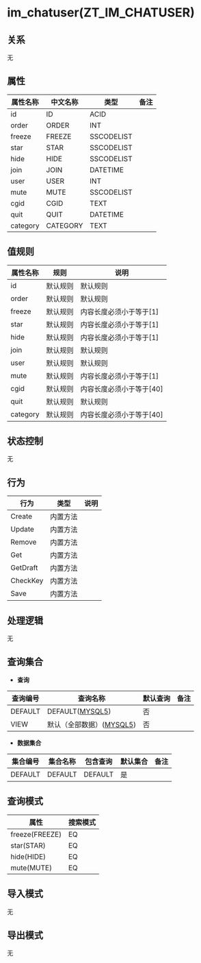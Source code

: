 # im_chatuser(ZT_IM_CHATUSER)

  

## 关系
无

## 属性

| 属性名称        |    中文名称    | 类型     |  备注  |
| --------   |------------| -----   |  -------- | 
|id|ID|ACID|&nbsp;|
|order|ORDER|INT|&nbsp;|
|freeze|FREEZE|SSCODELIST|&nbsp;|
|star|STAR|SSCODELIST|&nbsp;|
|hide|HIDE|SSCODELIST|&nbsp;|
|join|JOIN|DATETIME|&nbsp;|
|user|USER|INT|&nbsp;|
|mute|MUTE|SSCODELIST|&nbsp;|
|cgid|CGID|TEXT|&nbsp;|
|quit|QUIT|DATETIME|&nbsp;|
|category|CATEGORY|TEXT|&nbsp;|

## 值规则
| 属性名称    | 规则    |  说明  |
| --------   |------------| ----- | 
|id|默认规则|默认规则|
|order|默认规则|默认规则|
|freeze|默认规则|内容长度必须小于等于[1]|
|star|默认规则|内容长度必须小于等于[1]|
|hide|默认规则|内容长度必须小于等于[1]|
|join|默认规则|默认规则|
|user|默认规则|默认规则|
|mute|默认规则|内容长度必须小于等于[1]|
|cgid|默认规则|内容长度必须小于等于[40]|
|quit|默认规则|默认规则|
|category|默认规则|内容长度必须小于等于[40]|

## 状态控制

无


## 行为
| 行为    | 类型    |  说明  |
| --------   |------------| ----- | 
|Create|内置方法|&nbsp;|
|Update|内置方法|&nbsp;|
|Remove|内置方法|&nbsp;|
|Get|内置方法|&nbsp;|
|GetDraft|内置方法|&nbsp;|
|CheckKey|内置方法|&nbsp;|
|Save|内置方法|&nbsp;|

## 处理逻辑
无

## 查询集合

* **查询**

| 查询编号 | 查询名称       | 默认查询 |   备注|
| --------  | --------   | --------   | ----- |
|DEFAULT|DEFAULT([MYSQL5](../../appendix/query_MYSQL5.md#Im_chatuser_Default))|否|&nbsp;|
|VIEW|默认（全部数据）([MYSQL5](../../appendix/query_MYSQL5.md#Im_chatuser_View))|否|&nbsp;|

* **数据集合**

| 集合编号 | 集合名称   |  包含查询  | 默认集合 |   备注|
| --------  | --------   | -------- | --------   | ----- |
|DEFAULT|DEFAULT|DEFAULT|是|&nbsp;|

## 查询模式
| 属性      |    搜索模式     |
| --------   |------------|
|freeze(FREEZE)|EQ|
|star(STAR)|EQ|
|hide(HIDE)|EQ|
|mute(MUTE)|EQ|

## 导入模式
无


## 导出模式
无
